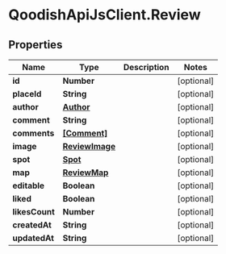 # QoodishApiJsClient.Review

## Properties

Name | Type | Description | Notes
------------ | ------------- | ------------- | -------------
**id** | **Number** |  | [optional] 
**placeId** | **String** |  | [optional] 
**author** | [**Author**](Author.md) |  | [optional] 
**comment** | **String** |  | [optional] 
**comments** | [**[Comment]**](Comment.md) |  | [optional] 
**image** | [**ReviewImage**](ReviewImage.md) |  | [optional] 
**spot** | [**Spot**](Spot.md) |  | [optional] 
**map** | [**ReviewMap**](ReviewMap.md) |  | [optional] 
**editable** | **Boolean** |  | [optional] 
**liked** | **Boolean** |  | [optional] 
**likesCount** | **Number** |  | [optional] 
**createdAt** | **String** |  | [optional] 
**updatedAt** | **String** |  | [optional] 


